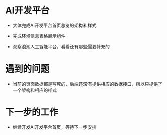 <!--
 * @Author: your name
 * @Date: 2020-11-18 17:46:46
 * @LastEditTime: 2020-11-18 17:58:55
 * @LastEditors: Please set LastEditors
 * @Description: In User Settings Edit
 * @FilePath: \Front-end-Learning\simon工作汇报\20201118日报.md
-->

# AI开发平台

- 大体完成AI开发平台首页总览的架构和样式

- 完成环境信息表格展示组件

- 观察浪潮人工智能平台，看看还有那些需要补充的

# 遇到的问题

- 当前的页面数据都是写死的，后端还没有提供相应的数据接口，所以只提供了一个架构和相应的样式

# 下一步的工作

- 继续开发AI开发平台首页，等待下一步安排
